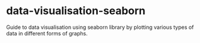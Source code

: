 # data-visualisation-seaborn
Guide to data visualisation using seaborn library by plotting various types of data in different forms of graphs.
